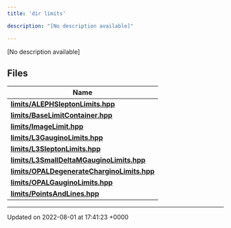 ```yaml
---
title: 'dir limits'

description: "[No description available]"

---
```







[No description available]

## Files

| Name           |
| -------------- |
| **[limits/ALEPHSleptonLimits.hpp](/documentation/code/gambit_sphinx/files/alephsleptonlimits_8hpp/#file-alephsleptonlimits.hpp)**  |
| **[limits/BaseLimitContainer.hpp](/documentation/code/gambit_sphinx/files/baselimitcontainer_8hpp/#file-baselimitcontainer.hpp)**  |
| **[limits/ImageLimit.hpp](/documentation/code/gambit_sphinx/files/imagelimit_8hpp/#file-imagelimit.hpp)**  |
| **[limits/L3GauginoLimits.hpp](/documentation/code/gambit_sphinx/files/l3gauginolimits_8hpp/#file-l3gauginolimits.hpp)**  |
| **[limits/L3SleptonLimits.hpp](/documentation/code/gambit_sphinx/files/l3sleptonlimits_8hpp/#file-l3sleptonlimits.hpp)**  |
| **[limits/L3SmallDeltaMGauginoLimits.hpp](/documentation/code/gambit_sphinx/files/l3smalldeltamgauginolimits_8hpp/#file-l3smalldeltamgauginolimits.hpp)**  |
| **[limits/OPALDegenerateCharginoLimits.hpp](/documentation/code/gambit_sphinx/files/opaldegeneratecharginolimits_8hpp/#file-opaldegeneratecharginolimits.hpp)**  |
| **[limits/OPALGauginoLimits.hpp](/documentation/code/gambit_sphinx/files/opalgauginolimits_8hpp/#file-opalgauginolimits.hpp)**  |
| **[limits/PointsAndLines.hpp](/documentation/code/gambit_sphinx/files/pointsandlines_8hpp/#file-pointsandlines.hpp)**  |






-------------------------------

Updated on 2022-08-01 at 17:41:23 +0000
